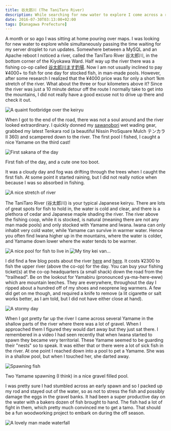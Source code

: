 ```yaml
---
title: 谷太郎川 (The TaniTaro River)
description: While searching for new water to explore I come across a river system that I had driven past numerous times but never noticed that look very promising...
date: 2016-07-30T03:13:00+02:00
tags: [Kanagawa Prefecture]
---
```

<div class="text-lg mt-2">
<p class="mb-2">A month or so ago I was sitting at home pouring over maps. I was looking for new water to explore while simultaneously passing the time waiting for my server droplet to run updates. Somewhere between a MySQL and an Apache reboot I noticed a river, called the TaniTaro River 谷太郎川, in the bottom corner of the Kiyokawa Ward. Half way up the river there was a fishing co-op called <a href="https://kiyokawa-shoukou.net/yataro/" target="_blank" rel="noopener noreferrer">谷太郎川ます釣場</a>. Now I am not usually inclined to pay ¥4000+ to fish for one day for stocked fish, in man-made pools. However, after some research I realized that the ¥4000 price was for only a short 1km stretch of the river. What about the three or four kilometers above it? Since the river was just a 10 minute detour off the route I normally take to get into the mountains, I did not really have a good excuse not to drive up there and check it out.</p>

<img class="w-8/12 rounded-lg shadow-lg mx-auto" src="https://fallfish-tenkara-images.s3-us-west-1.amazonaws.com/FfT+-+TaniTaro+River/tanitaro_river-kiyokawa_ward-tanzawa_mountains-yamame-iwana-keiryu-foot_bridge.jpg" alt="A quaint footbridge over the keiryu" />

<p class="mt-2 mb-2">When I got to the end of the road, there was not a soul around and the river looked extraordinary. I quickly donned my <a href="https://www.fallfishtenkara.com/sawanobori-footwear/" target="_blank" rel="noopener noreferrer">sawanobori</a> wet wading gear, grabbed my latest Tenkara rod (a beautiful Nissin ProSquare Mulch テンカラ II 360) and scampered down to the river. The first pool I fished, I caught a nice Yamame on the third cast!</p>

<div class="w-8/12 flex flex-col mx-auto">
<img class="rounded-lg shadow-lg" src="https://fallfish-tenkara-images.s3-us-west-1.amazonaws.com/FfT+-+TaniTaro+River/tanitaro_river-kiyokawa_ward-tanzawa_mountains-yamame-iwana-keiryu-first_yamame.jpg" alt="First sakana of the day" />
<p class="italic text-center">First fish of the day, and a cute one too boot.</p>
</div>

<p class="mt-2 mb-2">It was a cloudy day and fog was drifting through the trees when I caught the first fish. At some point it started raining, but I did not really notice when because I was so absorbed in fishing.</p>

<img class="w-8/12 rounded-lg shadow-lg mx-auto" src="https://fallfish-tenkara-images.s3-us-west-1.amazonaws.com/FfT+-+TaniTaro+River/tanitaro_river-kiyokawa_ward-tanzawa_mountains-yamame-iwana-keiryu-weir.jpg" alt="A nice stretch of river" />

<p class="mt-2 mb-2">The TaniTaro River (谷太郎川) is your typical Japanese keiryu. There are lots of great spots for fish to hold in, the water is cold and clear, and there is a plethora of cedar and Japanese maple shading the river. The river above the fishing coop, while it is stocked, is natural (meaning there are not any man made pools) and only stocked with Yamame and Iwana. Iwana can only inhabit very cold water, while Yamame can survive in warmer water. Hence you often find Iwana higher up in the mountains, where the water is colder, and Yamame down lower where the water tends to be warmer.</p>

<img class="w-8/12 rounded-lg shadow-lg mx-auto" src="https://fallfish-tenkara-images.s3-us-west-1.amazonaws.com/FfT+-+TaniTaro+River/tanitaro_river-kiyokawa_ward-tanzawa_mountains-yamame-iwana-keiryu-nice_pool.jpg" alt="A nice pool for fish to live in" />

<img class="w-8/12 rounded-lg shadow-lg mx-auto" src="https://fallfish-tenkara-images.s3-us-west-1.amazonaws.com/FfT+-+TaniTaro+River/tanitaro_river-kiyokawa_ward-tanzawa_mountains-yamame-iwana-keiryu-trailhead-kei_car.jpg" alt="My tiny kei van..." />

<p class="mt-2 mb-2">I did find a few blog posts about the river <a href="https://minkara.carview.co.jp/en/userid/566932/blog/24276845/" target="_blank" rel="noopener noreferrer">here</a> and <a href="https://kaettazo.blog72.fc2.com/blog-entry-100.html" target="_blank" rel="noopener noreferrer">here</a>. It costs ¥2300 to fish the upper river (above the co-op) for the day. You can buy your fishing ticket(s) at the co-op headquarters (a small shack) down the road from the "trailhead". Be on the lookout for Yamabiru (pronounced ya-ma-here-eww) which are mountain leeches. They are everywhere, throughout the day I ripped about a hundred off of my shoes and neoprene leg warmers. A few did get on me though, and required a knife to remove (a lit cigarette or salt works better, as I am told, but I did not have either close at hand).</p>

<img class="w-8/12 rounded-lg shadow-lg mx-auto" src="https://fallfish-tenkara-images.s3-us-west-1.amazonaws.com/FfT+-+TaniTaro+River/tanitaro_river-kiyokawa_ward-tanzawa_mountains-yamame-iwana-keiryu-clouds.jpg" alt="A stormy day" />

<p class="mt-2 mb-2">When I got pretty far up the river I came across several Yamame in the shallow parts of the river where there was a lot of gravel. When I approached them I figured they would dart away but they just sat there. I remembered in a video I had seen recently that when Iwana started to spawn they became very territorial. These Yamame seemed to be guarding their "nests" so to speak. It was either that or there were a lot of sick fish in the river. At one point I reached down into a pool to pet a Yamame. She was in a shallow pool, but when I touched her, she darted away.</p>

<div class="w-8/12 flex flex-col mx-auto">
<img class="rounded-lg shadow-lg" src="https://fallfish-tenkara-images.s3-us-west-1.amazonaws.com/FfT+-+TaniTaro+River/tanitaro_river-kiyokawa_ward-tanzawa_mountains-yamame-iwana-keiryu-spawning.jpg" alt="Spawning fish" />
<p class="italic text-center">Two Yamame spawning (I think) in a nice gravel filled pool.</p>
</div>

<p class="mt-2 mb-2">I was pretty sure I had stumbled across an early spawn and so I packed up my rod and stayed out of the water, so as not to stress the fish and possibly damage the eggs in the gravel banks. It had been a super productive day on the water with a bakers dozen of fish brought to hand. The fish had a lot of fight in them, which pretty much convinced me to get a tamo. That should be a fun woodworking project to embark on during the off season.</p>

<img class="w-8/12 rounded-lg shadow-lg mx-auto" src="https://fallfish-tenkara-images.s3-us-west-1.amazonaws.com/FfT+-+TaniTaro+River/tanitaro_river-kiyokawa_ward-tanzawa_mountains-yamame-iwana-keiryu-waterfall.jpg" alt="A lovely man made waterfall" />
</div>